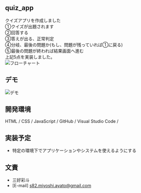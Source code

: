 ## quiz_app
クイズアプリを作成しました  
①クイズが出題されます  
②回答する  
③答えが出る、正常判定  
④分岐、最後の問題か(もし、問題が残っていれば①に戻る)  
⑤最後の問題が終われば結果画面へ進む  
上記5点を実装しました。  
![フローチャート](https://i.gyazo.com/4ae6fce781ab7e173fc9f542d6e50b21.png)


## デモ
![デモ](https://i.gyazo.com/b455ae53fb839d7e9ed050d86bf70f44.gif)


## 開発環境
HTML / CSS / JavaScript / GitHub / Visual Studio Code /


## 実装予定
* 特定の環境下でアプリケーションやシステムを使えるようにする


## 文責
* 三好彩斗
* [E-mail]  s82.miyoshi.ayato@gmail.com

